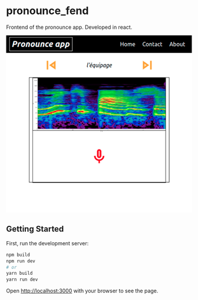 # pronounce_fend

Frontend of the pronounce app. Developed in react.

![app_img](./img/papp_fend.png)

## Getting Started

First, run the development server:

```bash
npm build
npm run dev
# or
yarn build
yarn run dev
```

Open [http://localhost:3000](http://localhost:3000) with your browser to see the page.

